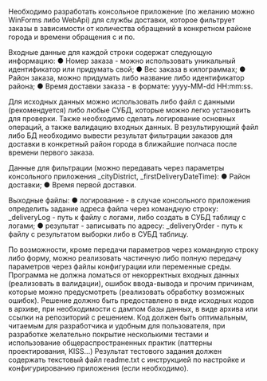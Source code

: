 ﻿Необходимо разработать консольное приложение (по желанию можно WinForms либо WebApi) для службы доставки,
которое фильтрует заказы в зависимости от количества обращений в конкретном районе города и времени обращения с и по.

Входные данные для каждой строки содержат следующую информацию:
● Номер заказа - можно использовать уникальный идентификатор или придумать свой;
● Вес заказа в килограммах;
● Район заказа, можно придумать либо название либо идентификатор района;
● Время доставки заказа - в формате: yyyy-MM-dd HH:mm:ss.

Для исходных данных можно использовать либо файл с данными (рекомендуется) либо любые СУБД, которые можно легко установить для проверки.
Также необходимо сделать логирование основных операций, а также валидацию входных данных.
В результирующий файл либо БД необходимо вывести результат фильтрации заказов для доставки в конкретный район города в ближайшие полчаса после времени первого заказа.

Данные для фильтрации (можно передавать через параметры консольного приложения _cityDistrict, _firstDeliveryDateTime):
● Район доставки;
● Время первой доставки.

Выходные файлы:
● логирование - в случае консольного приложения определить задание адреса файла через командную строку: _deliveryLog - путь к файлу с логами, либо создать в СУБД таблицу с логами;
● результат - записывать по адресу: _deliveryOrder - путь к файлу с результатом выборки либо в СУБД таблицу.

По возможности, кроме передачи параметров через командную строку либо форму, 
можно реализовать частичную либо полную передачу параметров через файлы конфигурации или переменные среды.
Программа не должна ломаться от некорректных входных данных (реализовать в валидации), ошибок ввода-вывода и прочим причинам,
которые можно предусмотреть (реализовать обработку возможных ошибок).
Решение должно быть предоставлено в виде исходных кодов в архиве, при необходимости с дампом базы данных, в виде архива или ссылки на репозиторий с решением.
Код должен быть оптимальным, читаемым для разработчика и удобным для пользователя, при разработке желательно покрытие несколькими тестами и 
использование общераспространенных практик (паттерны проектирования, KISS...)
Результат тестового задания должен содержать текстовый файл readme.txt с инструкцией по настройке и конфигурированию приложения (если необходимо).